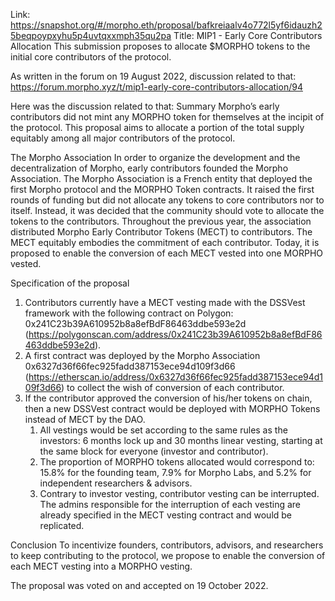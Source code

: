 Link: https://snapshot.org/#/morpho.eth/proposal/bafkreiaalv4o772l5yf6idauzh25beqpoypxyhu5p4uvtqxxmph35qu2pa
Title: MIP1 - Early Core Contributors Allocation
This submission proposes to allocate $MORPHO tokens to the initial core contributors of the protocol.

As written in the forum on 19 August 2022, discussion related to that: https://forum.morpho.xyz/t/mip1-early-core-contributors-allocation/94

Here was the discussion related to that:
Summary
Morpho’s early contributors did not mint any MORPHO token for themselves at the incipit of the protocol. This proposal aims to allocate a portion of the total supply equitably among all major contributors of the protocol.

The Morpho Association
In order to organize the development and the decentralization of Morpho, early contributors founded the Morpho Association.
The Morpho Association is a French entity that deployed the first Morpho protocol and the MORPHO Token contracts. It raised the first rounds of funding but did not allocate any tokens to core contributors nor to itself. Instead, it was decided that the community should vote to allocate the tokens to the contributors.
Throughout the previous year, the association distributed Morpho Early Contributor Tokens (MECT) to contributors. The MECT equitably embodies the commitment of each contributor. Today, it is proposed to enable the conversion of each MECT vested into one MORPHO vested.

Specification of the proposal
1. Contributors currently have a MECT vesting made with the DSSVest framework with the following contract on Polygon: 0x241C23b39A610952b8a8efBdF86463ddbe593e2d (https://polygonscan.com/address/0x241C23b39A610952b8a8efBdF86463ddbe593e2d).
2. A first contract was deployed by the Morpho Association 0x6327d36f66fec925fadd387153ece94d109f3d66 (https://etherscan.io/address/0x6327d36f66fec925fadd387153ece94d109f3d66) to collect the wish of conversion of each contributor.
3. If the contributor approved the conversion of his/her tokens on chain, then a new DSSVest contract would be deployed with MORPHO Tokens instead of MECT by the DAO.
    1. All vestings would be set according to the same rules as the investors: 6 months lock up and 30 months linear vesting, starting at the same block for everyone (investor and contributor).
    2. The proportion of MORPHO tokens allocated would correspond to: 15.8% for the founding team, 7.9% for Morpho Labs, and 5.2% for independent researchers & advisors.
    3. Contrary to investor vesting, contributor vesting can be interrupted. The admins responsible for the interruption of each vesting are already specified in the MECT vesting contract and would be replicated.

Conclusion
To incentivize founders, contributors, advisors, and researchers to keep contributing to the protocol, we propose to enable the conversion of each MECT vesting into a MORPHO vesting.

The proposal was voted on and accepted on 19 October 2022.
